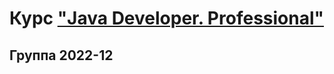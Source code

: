 # Курс ["Java Developer. Professional"](https://otus.ru/lessons/java-professional/)
## Группа 2022-12